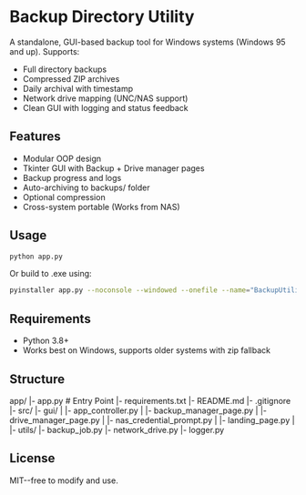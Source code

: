 # Backup Directory Utility

A standalone, GUI-based backup tool for Windows systems (Windows 95 and up). Supports:
- Full directory backups
- Compressed ZIP archives
- Daily archival with timestamp
- Network drive mapping (UNC/NAS support)
- Clean GUI with logging and status feedback

## Features
- Modular OOP design
- Tkinter GUI with Backup + Drive manager pages
- Backup progress and logs
- Auto-archiving to backups/ folder
- Optional compression
- Cross-system portable (Works from NAS)

## Usage
```bash
python app.py
```
Or build to .exe using:
```bash
pyinstaller app.py --noconsole --windowed --onefile --name="BackupUtility"
```

## Requirements
- Python 3.8+
- Works best on Windows, supports older systems with zip fallback

## Structure
app/
|- app.py   # Entry Point
|- requirements.txt
|- README.md
|- .gitignore
|- src/
    |- gui/
    |   |- app_controller.py
    |   |- backup_manager_page.py
    |   |- drive_manager_page.py
    |   |- nas_credential_prompt.py
    |   |- landing_page.py
    |
    |- utils/
        |- backup_job.py
        |- network_drive.py
        |- logger.py

## License
MIT--free to modify and use.